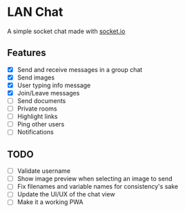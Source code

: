 # LAN Chat
A simple socket chat made with [socket.io](https://socket.io/)

## Features
- [x] Send and receive messages in a group chat
- [x] Send images
- [x] User typing info message
- [x] Join/Leave messages
- [ ] Send documents
- [ ] Private rooms
- [ ] Highlight links
- [ ] Ping other users
- [ ] Notifications

## TODO
- [ ] Validate username
- [ ] Show image preview when selecting an image to send
- [ ] Fix filenames and variable names for consistency's sake
- [ ] Update the UI/UX of the chat view
- [ ] Make it a working PWA
